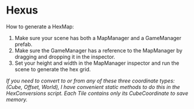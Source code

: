 # Hexus

How to generate a HexMap:
1) Make sure your scene has both a MapManager and a GameManager prefab.
2) Make sure the GameManager has a reference to the MapManager by dragging and dropping it in the inspector.
3) Set your height and width in the MapManager inspector and run the scene to generate the hex grid.

*If you need to convert to or from any of these three coordinate types: (Cube, Offset, World), I have convenient static methods to do this in the HexConversions script.  Each Tile contains only its CubeCoordinate to save memory.*
